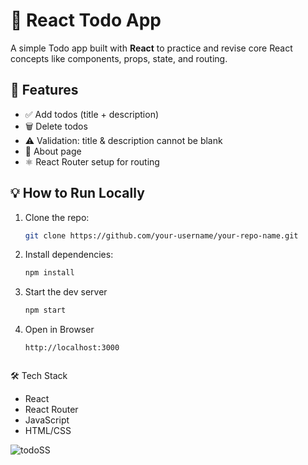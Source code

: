 # 📝 React Todo App

A simple Todo app built with **React** to practice and revise core React concepts like components, props, state, and routing.

## 🚀 Features

- ✅ Add todos (title + description)
- 🗑️ Delete todos
- ⚠️ Validation: title & description cannot be blank
- 📄 About page
- ⚛️ React Router setup for routing

  
## 💡 How to Run Locally

1. Clone the repo:
   ```bash
   git clone https://github.com/your-username/your-repo-name.git

2. Install dependencies:
    ```bash
    npm install

3. Start the dev server
    ```bash
    npm start

4. Open in Browser
   ```arduino
   http://localhost:3000


🛠 Tech Stack
- React
- React Router
- JavaScript
- HTML/CSS


![todoSS](todoSS.jpeg)

